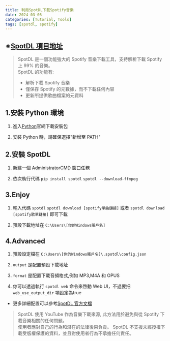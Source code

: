 ```yaml
---
title: 利用SpotDL下載Spotify音樂
date: 2024-03-05
categories: [Tutorial, Tools]
tags: [spotdl, spotify]
---
```


## ※[SpotDL 項目地址](https://github.com/spotDL/spotify-downloader)

>SpotDL 是一個功能強大的 Spotify 音樂下載工具，支持解析下載 Spotify 上 99% 的音樂。  
>SpotDL 的功能有:
>
>- 解析下載 Spotify 音樂
>- 僅保存 Spotify 的元數據，而不下載任何內容
>- 更新所提供歌曲檔案的元資料

## 1.安裝 Python 環境

1. 進入[Python](https://www.python.org/downloads/)官網下載安裝包

2. 安裝 Python 時，請確保選擇"新增至 PATH"

## 2.安裝 SpotDL

1. 新建一個 AdministratorCMD 窗口任務

2. 依次執行代碼 `pip install spotdl` `spotdl --download-ffmpeg`

## 3.Enjoy

1. 輸入代碼 `spotdl` `spotdl download [spotify單曲鏈接]` 或者 `spotdl download [spotify歌單鏈接]` 即可下載

2. 預設下載地址在 ```C:\Users\[你的Windows賬戶名]```

## 4.Advanced

1. 預設設定檔在 `C:\Users\[你的Windows賬戶名]\.spotdl\config.json`

2. `output` 是配置預設下載地址

3. `format` 是配置下載音頻格式,例如 MP3,M4A 和 OPUS

4. 你可以透過執行 `spotdl web` 命令來啓動 Web UI，不過要把 `web_use_output_dir` 項設定為true

- 更多詳細配置可以參考[SpotDL 官方文檔](https://github.com/spotDL/spotify-downloader/blob/master/docs/usage.md)

>SpotDL 使用 YouTube 作為音樂下載來源, 此方法用於避免與從 Spotify 下載音樂相關的任何問題。  
>使用者應對自己的行為和潛在的法律後果負責。 SpotDL 不支援未經授權下載受版權保護的資料，並且對使用者行為不承擔任何責任。

